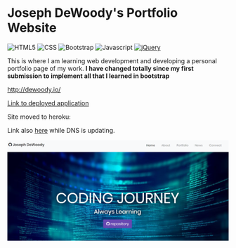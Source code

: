 # Joseph DeWoody's Portfolio Website

![HTML5](https://img.shields.io/badge/HTML5-orange)
![CSS](https://img.shields.io/badge/CSS-blue)
![Bootstrap](https://img.shields.io/badge/Bootstrap-purple)
![Javascript](https://img.shields.io/badge/Javascript-yellow)
[![jQuery](https://img.shields.io/badge/jQuery-blue)](https://jquery.com/)


This is where I am learning web development and developing a personal portfolio page of my work. **I have changed totally since my first submission to implement all that I learned in bootstrap**

http://dewoody.io/


<a href="http://dewoody.io/">Link to deployed application</a>

Site moved to heroku:

Link also <a href="https://dewoodyio.herokuapp.com/">here</a> while DNS is updating.

<img src="./assets/images/mockup.PNG" />